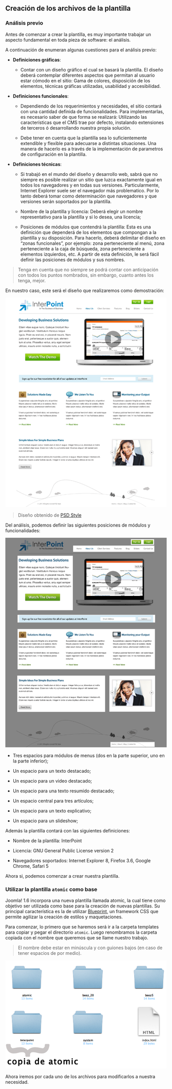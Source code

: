 ﻿

Creación de los archivos de la plantilla
----------------------------------------

### Análisis previo

Antes de comenzar a crear la plantilla, es muy importante trabajar un aspecto fundamental en toda pieza de software: el análisis.

A continuación de enumeran algunas cuestiones para el análisis previo:


* **Definiciones gráficas**:
	
	* Contar con un diseño gráfico el cual se basará la plantilla. El diseño deberá contemplar diferentes aspectos que permitan al usuario estar cómodo en el sitio: Gama de colores, disposición de los elementos, técnicas gráficas utilizadas, usabilidad y accesibilidad.
	
* **Definiciones funcionales**:

	* Dependiendo de los requerimientos y necesidades, el sitio contará con una cantidad definida de funcionalidades. Para implementarlas, es necesario saber de que forma se realizará: Utilizando las características que el CMS trae por defecto, instalando extensiones de terceros ó desarrollando nuestra propia solución. 
	
	* Debe tener en cuenta que la plantilla sea lo suficientemente extendible y flexible para adecuarse a distintas situaciones. Una manera de hacerlo es a través de la implementación de parametros de configuración en la plantilla.
	
* **Definiciones técnicas**:

	* Si trabajó en el mundo del diseño y desarrollo web, sabrá que no siempre es posible realizar un sitio que luzca exactamente igual en todos los navegadores y en todas sus versiones. Particularmente, Internet Explorer suele ser el navegador más problematico. Por lo tanto deberá tomar como determinación que navegadores y que versiones serán soportados por la plantilla.
	
	* Nombre de la plantilla y licencia: Deberá elegir un nombre representativo para la plantilla y si lo desea, una licencia;
	
	* Posiciones de módulos que contendrá la plantilla: Esta es una definición que dependerá de los elementos que compongan a la plantilla y su disposición. Para hacerlo, deberá delimitar el diseño en “zonas funcionales”, por ejemplo: zona perteneciente al menú, zona perteneciente a la caja de búsqueda, zona perteneciente a elementos izquierdos, etc. A partir de esta definición, le será fácil definir las posiciones de módulos y sus nombres.


>Tenga en cuenta que no siempre se podrá contar con anticipación con todos los puntos nombrados, sin embargo, cuanto antes los tenga, mejor.


En nuestro caso, este será el diseño que realizaremos como demostración:

![](../incluir/figuras/image14.png)


>Diseño obtenido de [PSD Style](http://psdstyle.net/)


Del análisis, podemos definir las siguientes posiciones de módulos y funcionalidades:

![](../incluir/figuras/image22.png)


* Tres espacios para módulos de menus (dos en la parte superior, uno en la parte inferior);

* Un espacio para un texto destacado;

* Un espacio para un video destacado;

* Un espacio para una texto resumido destacado;

* Un espacio central para tres artículos;

* Un espacio para un texto explicativo;

* Un espacio para un slideshow;


Además la plantilla contará con las siguientes definiciones:


* Nombre de la plantilla: InterPoint

* Licencia: GNU General Public License version 2

* Navegadores soportados: Internet Explorer 8, Firefox 3.6, Google Chrome, Safari 5

Ahora si, podemos comenzar a crear nuestra plantilla.



### Utilizar la plantilla `atomic` como base

Joomla! 1.6 incorpora una nueva plantilla llamada atomic, la cual tiene como objetivo ser utilizada como base para la creación de nuevas plantillas. Su principal característica es la de utilizar [Blueprint](http://www.blueprintcss.org/), un framework CSS que permite agilizar la creación de estilos y maquetaciones.

Para comenzar, lo primero que se haremos será ir a la carpeta templates para copiar y pegar el directorio `atomic`. Luego renombramos la carpeta copiada con el nombre que queremos que se llame nuestro trabajo.


>El nombre debe estar en minúscula y con guiones bajos (en caso de tener espacios de por medio).


![](../incluir/figuras/image51.png)

Ahora iremos por cada uno de los archivos para modificarlos a nuestra necesidad.

